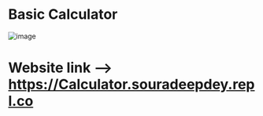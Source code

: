 # Basic Calculator
![image](https://user-images.githubusercontent.com/115986527/225333744-bf720003-b7bc-4eab-949f-9d2d77b3063f.png)
# Website link --> https://Calculator.souradeepdey.repl.co
